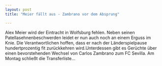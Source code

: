 ```yaml
---
layout: post
title: "Meier fällt aus - Zambrano vor dem Absprung"

---
```


Alex Meier wird der Eintracht in Wolfsburg fehlen. Neben seinen Patellasehnenbeschwerden leidet er nun auch noch an einem Erguss im Knie. Die Verantwortlichen hoffen, dass er nach der Länderspielpause hundertprozentig fit zurückkehren wird.Unterdessen gibt es Gerüchte über einen bevorstehenden Wechsel von Carlos Zambrano zum FC Sevilla. Am Montag schließt die Transferliste...


